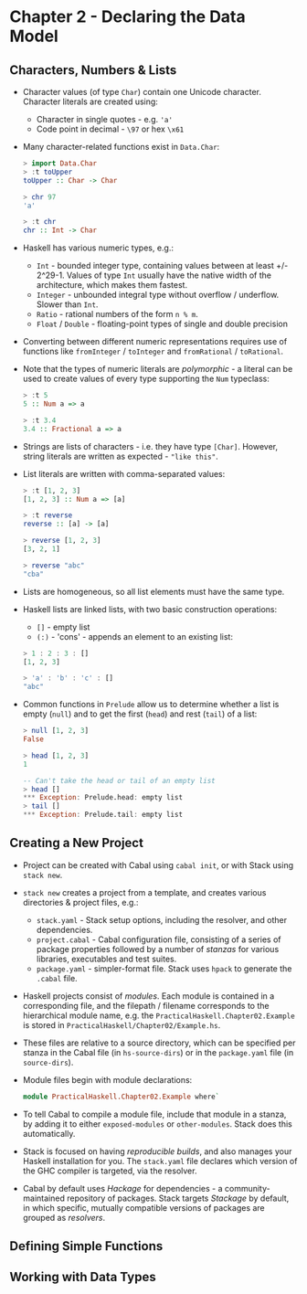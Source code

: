 # Chapter 2 - Declaring the Data Model

## Characters, Numbers & Lists

- Character values (of type `Char`) contain one Unicode character.  Character
  literals are created using:
    - Character in single quotes - e.g. `'a'`
    - Code point in decimal - `\97` or hex `\x61`

- Many character-related functions exist in `Data.Char`:

    ```haskell
    > import Data.Char
    > :t toUpper
    toUpper :: Char -> Char

    > chr 97
    'a'

    > :t chr
    chr :: Int -> Char
    ```

- Haskell has various numeric types, e.g.:
    - `Int` - bounded integer type, containing values between at least +/-
      2^29-1.  Values of type `Int` usually have the native width of the
      architecture, which makes them fastest.
    - `Integer` - unbounded integral type without overflow / underflow.  Slower
      than `Int`.
    - `Ratio` - rational numbers of the form `n % m`.
    - `Float` / `Double` - floating-point types of single and double precision

- Converting between different numeric representations requires use of functions
  like `fromInteger` / `toInteger` and `fromRational` / `toRational`.

- Note that the types of numeric literals are _polymorphic_ - a literal can be
  used to create values of every type supporting the `Num` typeclass:

    ```haskell
    > :t 5
    5 :: Num a => a

    > :t 3.4
    3.4 :: Fractional a => a
    ```

- Strings are lists of characters - i.e. they have type `[Char]`.  However,
  string literals are written as expected - `"like this"`.

- List literals are written with comma-separated values:

    ```haskell
    > :t [1, 2, 3]
    [1, 2, 3] :: Num a => [a]

    > :t reverse
    reverse :: [a] -> [a]

    > reverse [1, 2, 3]
    [3, 2, 1]

    > reverse "abc"
    "cba"
    ```

- Lists are homogeneous, so all list elements must have the same type.

- Haskell lists are linked lists, with two basic construction operations:
    - `[]` - empty list
    - `(:)` - 'cons' - appends an element to an existing list:

    ```haskell
    > 1 : 2 : 3 : []
    [1, 2, 3]

    > 'a' : 'b' : 'c' : []
    "abc"
    ```

- Common functions in `Prelude` allow us to determine whether a list is empty
  (`null`) and to get the first (`head`) and rest (`tail`) of a list:

    ```haskell
    > null [1, 2, 3]
    False

    > head [1, 2, 3]
    1

    -- Can't take the head or tail of an empty list
    > head []
    *** Exception: Prelude.head: empty list
    > tail []
    *** Exception: Prelude.tail: empty list
    ```

## Creating a New Project

- Project can be created with Cabal using `cabal init`, or with Stack using
  `stack new`.

- `stack new` creates a project from a template, and creates various directories
  & project files, e.g.:
    - `stack.yaml` - Stack setup options, including the resolver, and other
      dependencies.
    - `project.cabal` - Cabal configuration file, consisting of a series of
      package properties followed by a number of _stanzas_ for various
      libraries, executables and test suites.
    - `package.yaml` - simpler-format file.  Stack uses `hpack` to generate the
      `.cabal` file.

- Haskell projects consist of _modules_.  Each module is contained in a
  corresponding file, and the filepath / filename corresponds to the
  hierarchical module name, e.g. the `PracticalHaskell.Chapter02.Example` is stored
  in `PracticalHaskell/Chapter02/Example.hs`.

- These files are relative to a source directory, which can be specified per
  stanza in the Cabal file (in `hs-source-dirs`) or in the `package.yaml` file
  (in `source-dirs`).

- Module files begin with module declarations:

    ```haskell
    module PracticalHaskell.Chapter02.Example where`
    ```

- To tell Cabal to compile a module file, include that module in a stanza, by
  adding it to either `exposed-modules` or `other-modules`.  Stack does this
  automatically.

- Stack is focused on having _reproducible builds_, and also manages your
  Haskell installation for you.  The `stack.yaml` file declares which version of
  the GHC compiler is targeted, via the resolver.

- Cabal by default uses _Hackage_ for dependencies - a community-maintained
  repository of packages.  Stack targets _Stackage_ by default, in which
  specific, mutually compatible versions of packages are grouped as _resolvers_.


## Defining Simple Functions


## Working with Data Types


